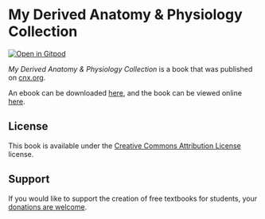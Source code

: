 # My Derived Anatomy & Physiology Collection

[![Open in Gitpod](https://gitpod.io/button/open-in-gitpod.svg)](https://gitpod.io/from-referrer/)

_My Derived Anatomy & Physiology Collection_ is a book that was published on [cnx.org](https://cnx.org/).

An ebook can be downloaded [here](https://github.com/cnx-user-books/cnxbook-my-derived-anatomy-physiology-collection/releases/latest), and the book can be viewed online [here](https://github.com/cnx-user-books/cnxbook-my-derived-anatomy-physiology-collection/releases/latest).

## License
This book is available under the [Creative Commons Attribution License](./LICENSE) license.

## Support
If you would like to support the creation of free textbooks for students, your [donations are welcome](https://riceconnect.rice.edu/donation/support-openstax-banner).

